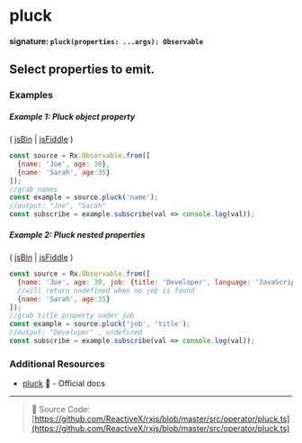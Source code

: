 # pluck
#### signature: `pluck(properties: ...args): Observable`

## Select properties to emit.

### Examples

##### Example 1: Pluck object property

( [jsBin](http://jsbin.com/zokaxiwahe/1/edit?js,console) | [jsFiddle](https://jsfiddle.net/btroncone/58v9xq0f/) )

```js
const source = Rx.Observable.from([
  {name: 'Joe', age: 30},
  {name: 'Sarah', age:35}
]);
//grab names
const example = source.pluck('name');
//output: "Joe", "Sarah"
const subscribe = example.subscribe(val => console.log(val));
```

##### Example 2: Pluck nested properties

( [jsBin](http://jsbin.com/joqesidugu/1/edit?js,console) | [jsFiddle](https://jsfiddle.net/btroncone/n592m597/) )

```js
const source = Rx.Observable.from([
  {name: 'Joe', age: 30, job: {title: 'Developer', language: 'JavaScript'}},
  //will return undefined when no job is found
  {name: 'Sarah', age:35}
]);
//grab title property under job
const example = source.pluck('job', 'title');
//output: "Developer" , undefined
const subscribe = example.subscribe(val => console.log(val));
```


### Additional Resources
* [pluck](http://reactivex.io/rxjs/class/es6/Observable.js~Observable.html#instance-method-pluck) :newspaper: - Official docs

---
> :file_folder: Source Code:  [https://github.com/ReactiveX/rxjs/blob/master/src/operator/pluck.ts](https://github.com/ReactiveX/rxjs/blob/master/src/operator/pluck.ts)

